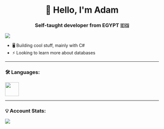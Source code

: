 <h1 align="center">👋 Hello, I'm Adam</h1>
<h3 align="center">Self-taught developer from EGYPT 🇪🇬</h3>

<p align="left">
  <img src="https://komarev.com/ghpvc/?username=adamt-eng&label=Profile%20Views&color=blue&style=for-the-badge&abbreviated=true"/> 
</p>

- 🖥️ Building cool stuff, mainly with C#
- ⚡ Looking to learn more about databases

---

### 🛠️ Languages:
<p align="left">
  <img src="https://skillicons.dev/icons?i=cpp,cs,java,php,js,html,css" height="45"/>
</p>

---

### 💡 Account Stats:
<p>
  <img align="left" src="https://github-readme-stats.vercel.app/api/top-langs?username=adamt-eng&size_weight=0.4&count_weight=0.6&layout=compact&langs_count=15&card_width=320&theme=github_dark&exclude_repo=supermarket-online-shopping-system,book-store" />
</p>

<br clear="both"/>
